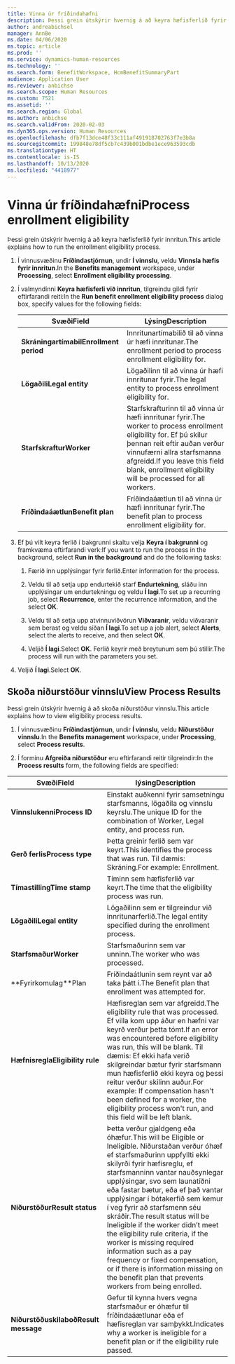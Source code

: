 ```yaml
---
title: Vinna úr fríðindahæfni
description: Þessi grein útskýrir hvernig á að keyra hæfisferlið fyrir innritun.
author: andreabichsel
manager: AnnBe
ms.date: 04/06/2020
ms.topic: article
ms.prod: ''
ms.service: dynamics-human-resources
ms.technology: ''
ms.search.form: BenefitWorkspace, HcmBenefitSummaryPart
audience: Application User
ms.reviewer: anbichse
ms.search.scope: Human Resources
ms.custom: 7521
ms.assetid: ''
ms.search.region: Global
ms.author: anbichse
ms.search.validFrom: 2020-02-03
ms.dyn365.ops.version: Human Resources
ms.openlocfilehash: dfb7f13dce48f33c111af491918702763f7e3b8a
ms.sourcegitcommit: 199848e78df5cb7c439b001bdbe1ece963593cdb
ms.translationtype: HT
ms.contentlocale: is-IS
ms.lasthandoff: 10/13/2020
ms.locfileid: "4418977"
---
```

# <a name="process-enrollment-eligibility"></a><span data-ttu-id="cb103-103">Vinna úr fríðindahæfni</span><span class="sxs-lookup"><span data-stu-id="cb103-103">Process enrollment eligibility</span></span>

<span data-ttu-id="cb103-104">Þessi grein útskýrir hvernig á að keyra hæfisferlið fyrir innritun.</span><span class="sxs-lookup"><span data-stu-id="cb103-104">This article explains how to run the enrollment eligibility process.</span></span>

1. <span data-ttu-id="cb103-105">Í vinnusvæðinu **Fríðindastjórnun**, undir **Í vinnslu**, veldu **Vinnsla hæfis fyrir innritun**.</span><span class="sxs-lookup"><span data-stu-id="cb103-105">In the **Benefits management** workspace, under **Processing**, select **Enrollment eligibility processing**.</span></span>

2. <span data-ttu-id="cb103-106">Í valmyndinni **Keyra hæfisferli við innritun**, tilgreindu gildi fyrir eftirfarandi reiti:</span><span class="sxs-lookup"><span data-stu-id="cb103-106">In the **Run benefit enrollment eligibility process** dialog box, specify values for the following fields:</span></span>

   | <span data-ttu-id="cb103-107">Svæði</span><span class="sxs-lookup"><span data-stu-id="cb103-107">Field</span></span> | <span data-ttu-id="cb103-108">Lýsing</span><span class="sxs-lookup"><span data-stu-id="cb103-108">Description</span></span> |
   | --- | --- |
   | <span data-ttu-id="cb103-109">**Skráningartímabil**</span><span class="sxs-lookup"><span data-stu-id="cb103-109">**Enrollment period**</span></span> | <span data-ttu-id="cb103-110">Innritunartímabilið til að vinna úr hæfi innritunar.</span><span class="sxs-lookup"><span data-stu-id="cb103-110">The enrollment period to process enrollment eligibility for.</span></span> |
   | <span data-ttu-id="cb103-111">**Lögaðili**</span><span class="sxs-lookup"><span data-stu-id="cb103-111">**Legal entity**</span></span> | <span data-ttu-id="cb103-112">Lögaðilinn til að vinna úr hæfi innritunar fyrir.</span><span class="sxs-lookup"><span data-stu-id="cb103-112">The legal entity to process enrollment eligibility for.</span></span> |
   | <span data-ttu-id="cb103-113">**Starfskraftur**</span><span class="sxs-lookup"><span data-stu-id="cb103-113">**Worker**</span></span> | <span data-ttu-id="cb103-114">Starfskrafturinn til að vinna úr hæfi innritunar fyrir.</span><span class="sxs-lookup"><span data-stu-id="cb103-114">The worker to process enrollment eligibility for.</span></span> <span data-ttu-id="cb103-115">Ef þú skilur þennan reit eftir auðan verður vinnufærni allra starfsmanna afgreidd.</span><span class="sxs-lookup"><span data-stu-id="cb103-115">If you leave this field blank, enrollment eligibility will be processed for all workers.</span></span> |
   | <span data-ttu-id="cb103-116">**Fríðindaáætlun**</span><span class="sxs-lookup"><span data-stu-id="cb103-116">**Benefit plan**</span></span> | <span data-ttu-id="cb103-117">Fríðindaáætlun til að vinna úr hæfi innritunar fyrir.</span><span class="sxs-lookup"><span data-stu-id="cb103-117">The benefit plan to process enrollment eligibility for.</span></span>

3. <span data-ttu-id="cb103-118">Ef þú vilt keyra ferlið í bakgrunni skaltu velja **Keyra í bakgrunni** og framkvæma eftirfarandi verk:</span><span class="sxs-lookup"><span data-stu-id="cb103-118">If you want to run the process in the background, select **Run in the background** and do the following tasks:</span></span>

   1. <span data-ttu-id="cb103-119">Færið inn upplýsingar fyrir ferlið.</span><span class="sxs-lookup"><span data-stu-id="cb103-119">Enter information for the process.</span></span>

   2. <span data-ttu-id="cb103-120">Veldu til að setja upp endurtekið starf **Endurtekning**, sláðu inn upplýsingar um endurtekningu og veldu **Í lagi**.</span><span class="sxs-lookup"><span data-stu-id="cb103-120">To set up a recurring job, select **Recurrence**, enter the recurrence information, and the select **OK**.</span></span>

   3. <span data-ttu-id="cb103-121">Veldu til að setja upp atvinnuviðvörun **Viðvaranir**, veldu viðvaranir sem berast og veldu síðan **Í lagi**.</span><span class="sxs-lookup"><span data-stu-id="cb103-121">To set up a job alert, select **Alerts**, select the alerts to receive, and then select **OK**.</span></span>

   4. <span data-ttu-id="cb103-122">Veljið **Í lagi**.</span><span class="sxs-lookup"><span data-stu-id="cb103-122">Select **OK**.</span></span> <span data-ttu-id="cb103-123">Ferlið keyrir með breytunum sem þú stillir.</span><span class="sxs-lookup"><span data-stu-id="cb103-123">The process will run with the parameters you set.</span></span>

4. <span data-ttu-id="cb103-124">Veljið **Í lagi**.</span><span class="sxs-lookup"><span data-stu-id="cb103-124">Select **OK**.</span></span>

## <a name="view-process-results"></a><span data-ttu-id="cb103-125">Skoða niðurstöður vinnslu</span><span class="sxs-lookup"><span data-stu-id="cb103-125">View Process Results</span></span>

<span data-ttu-id="cb103-126">Þessi grein útskýrir hvernig á að skoða niðurstöður vinnslu.</span><span class="sxs-lookup"><span data-stu-id="cb103-126">This article explains how to view eligibility process results.</span></span>

1.  <span data-ttu-id="cb103-127">Í vinnusvæðinu **Fríðindastjórnun**, undir **Í vinnslu**, veldu **Niðurstöður vinnslu**.</span><span class="sxs-lookup"><span data-stu-id="cb103-127">In the **Benefits management** workspace, under **Processing**, select **Process results**.</span></span>

2.  <span data-ttu-id="cb103-128">Í forminu **Afgreiða niðurstöður** eru eftirfarandi reitir tilgreindir:</span><span class="sxs-lookup"><span data-stu-id="cb103-128">In the **Process results** form, the following fields are specified:</span></span>

   | <span data-ttu-id="cb103-129">Svæði</span><span class="sxs-lookup"><span data-stu-id="cb103-129">Field</span></span> | <span data-ttu-id="cb103-130">lýsing</span><span class="sxs-lookup"><span data-stu-id="cb103-130">Description</span></span> |
   | --- | --- |
   | <span data-ttu-id="cb103-131">**Vinnslukenni**</span><span class="sxs-lookup"><span data-stu-id="cb103-131">**Process ID**</span></span> | <span data-ttu-id="cb103-132">Einstakt auðkenni fyrir samsetningu starfsmanns, lögaðila og vinnslu keyrslu.</span><span class="sxs-lookup"><span data-stu-id="cb103-132">The unique ID for the combination of Worker, Legal entity, and process run.</span></span> |
   | <span data-ttu-id="cb103-133">**Gerð ferlis**</span><span class="sxs-lookup"><span data-stu-id="cb103-133">**Process type**</span></span> | <span data-ttu-id="cb103-134">Þetta greinir ferlið sem var keyrt.</span><span class="sxs-lookup"><span data-stu-id="cb103-134">This identifies the process that was run.</span></span> <span data-ttu-id="cb103-135">Til dæmis:  Skráning.</span><span class="sxs-lookup"><span data-stu-id="cb103-135">For example:  Enrollment.</span></span> |
   | <span data-ttu-id="cb103-136">**Tímastilling**</span><span class="sxs-lookup"><span data-stu-id="cb103-136">**Time stamp**</span></span> | <span data-ttu-id="cb103-137">Tíminn sem hæfisferlið var keyrt.</span><span class="sxs-lookup"><span data-stu-id="cb103-137">The time that the eligibility process was run.</span></span> |
   | <span data-ttu-id="cb103-138">**Lögaðili**</span><span class="sxs-lookup"><span data-stu-id="cb103-138">**Legal entity**</span></span> | <span data-ttu-id="cb103-139">Lögaðilinn sem er tilgreindur við innritunarferlið.</span><span class="sxs-lookup"><span data-stu-id="cb103-139">The legal entity specified during the enrollment process.</span></span> |
   | <span data-ttu-id="cb103-140">**Starfsmaður**</span><span class="sxs-lookup"><span data-stu-id="cb103-140">**Worker**</span></span> | <span data-ttu-id="cb103-141">Starfsmaðurinn sem var unninn.</span><span class="sxs-lookup"><span data-stu-id="cb103-141">The worker who was processed.</span></span> |
   | <span data-ttu-id="cb103-142">\*\*Fyrirkomulag</span><span class="sxs-lookup"><span data-stu-id="cb103-142">\*\*Plan</span></span> | <span data-ttu-id="cb103-143">Fríðindaátlunin sem reynt var að taka þátt í.</span><span class="sxs-lookup"><span data-stu-id="cb103-143">The Benefit plan that enrollment was attempted for.</span></span> |
   | <span data-ttu-id="cb103-144">**Hæfnisregla**</span><span class="sxs-lookup"><span data-stu-id="cb103-144">**Eligibility rule**</span></span> | <span data-ttu-id="cb103-145">Hæfisreglan sem var afgreidd.</span><span class="sxs-lookup"><span data-stu-id="cb103-145">The eligibility rule that was processed.</span></span> <span data-ttu-id="cb103-146">Ef villa kom upp áður en hæfni var keyrð verður þetta tómt.</span><span class="sxs-lookup"><span data-stu-id="cb103-146">If an error was encountered before eligibility was run, this will be blank.</span></span> <span data-ttu-id="cb103-147">Til dæmis: Ef ekki hafa verið skilgreindar bætur fyrir starfsmann mun hæfisferlið ekki keyra og þessi reitur verður skilinn auður.</span><span class="sxs-lookup"><span data-stu-id="cb103-147">For example: If compensation hasn't been defined for a worker, the eligibility process won't run, and this field will be left blank.</span></span> |
   | <span data-ttu-id="cb103-148">**Niðurstöður**</span><span class="sxs-lookup"><span data-stu-id="cb103-148">**Result status**</span></span> | <span data-ttu-id="cb103-149">Þetta verður gjaldgeng eða óhæfur.</span><span class="sxs-lookup"><span data-stu-id="cb103-149">This will be Eligible or Ineligible.</span></span> <span data-ttu-id="cb103-150">Niðurstaðan verður óhæf ef starfsmaðurinn uppfyllti ekki skilyrði fyrir hæfisreglu, ef starfsmanninn vantar nauðsynlegar upplýsingar, svo sem launatíðni eða fastar bætur, eða ef það vantar upplýsingar í bótakerfið sem kemur í veg fyrir að starfsmenn séu skráðir.</span><span class="sxs-lookup"><span data-stu-id="cb103-150">The result status will be Ineligible if the worker didn’t meet the eligibility rule criteria, if the worker is missing required information such as a pay frequency or fixed compensation, or if there is information missing on the benefit plan that prevents workers from being enrolled.</span></span> |
   | <span data-ttu-id="cb103-151">**Niðurstöðuskilaboð**</span><span class="sxs-lookup"><span data-stu-id="cb103-151">**Result message**</span></span> | <span data-ttu-id="cb103-152">Gefur til kynna hvers vegna starfsmaður er óhæfur til fríðindaáætlunar eða ef hæfisreglan var samþykkt.</span><span class="sxs-lookup"><span data-stu-id="cb103-152">Indicates why a worker is ineligible for a benefit plan or if the eligibility rule passed.</span></span> |

